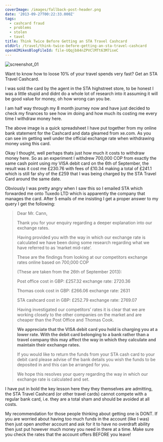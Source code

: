 ```yaml
---
coverImage: /images/fallback-post-header.png
date: '2013-09-27T00:22:33.000Z'
tags:
  - cashcard fraud
  - problems
  - stolen
  - tavel
title: Think Twice Before Getting an STA Travel Cashcard
oldUrl: /travel/think-twice-before-getting-an-sta-travel-cashcard
openAIMikesBlogFileId: file-UQqjb84nZPVClMTt63M7iseC
---
```


![screenshot_01](/wp-content/uploads/2013/09/screenshot_012.png)

Want to know how to loose 10% of your travel spends very fast? Get an STA Travel Cashcard.

<!-- more -->

I was sold the card by the agent in the STA highstreet store, to be honest I was a little stupid and didnt do a whole lot of research into it assuming it will be good value for money, oh how wrong can you be.

I am half way through my 8 month journey now and have just decided to check my finances to see how im doing and how much its costing me every time I withdraw money here.

The above image is a quick spreadsheet I have put together from my online bank statement for the Cashcard and data gleamed from xe.com. As you can see im getting well under the official exchange rate when withdrawing money using this card.

Okay I thought, well perhaps thats just how much it costs to withdraw money here. So as an experiment I withdrew 700,000 COP from exactly the same cash point using my VISA debit card on the 6th of September, the result was it cost me £230.76 with fees of £10.34 making a total of £241.1 which is still far shy of the £259 that I was being charged by the STA Travel Card around the same date.

Obviously I was pretty angry when I saw this so I emailed STA which forwarded me onto Tuxedo LTD which is apparently the company that manages the card. After 5 emails of me insisting I get a proper answer to my query I get the following:

> Dear Mr. Cann,
>
> Thank you for your enquiry regarding a deeper explanation into our exchange rates.
>
> Having provided you with the way in which our exchange rate is calculated we have been doing some research regarding what we have referred to as ‘market mid-rate’.
>
> These are the findings from looking at our competitors exchange rates online based on 700,000 COP
>
> (These are taken from the 26th of September 2013):
>
> Post office cost in GBP: £257.32 exchange rate: 2720.36
>
> Thomas cook cost in GBP: £266.06 exchange rate: 2631
>
> STA cashcard cost in GBP: £252.79 exchange rate: 2769.07
>
> Having investigated our competitors’ rates it is clear that we are working closely to the other companies on the market and are cheaper than the Post Office and Thomas Cook.
>
> **We appreciate that the VISA debit card you hold is charging you at a lower rate. With the debit card belonging to a bank rather than a travel company this may affect the way in which they calculate and maintain their exchange rates.**
>
> If you would like to return the funds from your STA cash card to your debit card please advise of the bank details you wish the funds to be deposited in and this can be arranged for you.
>
> We hope this resolves your query regarding the way in which our exchange rate is calculated and set.

I have put in bold the key lesson here they they themselves are admitting, the STA Travel Cashcard (or other travel cards) cannot compete with a regular bank card, i.e. they are a total sham and should be avoided at all costs.

My recommendation for those people thinking about getting one is DONT. If you are worried about having too much funds in the account (like I was) then just open another account and ask for it to have no overdraft ability then just put however much money you need in there at a time. Make sure you check the rates that the account offers BEFORE you leave!
